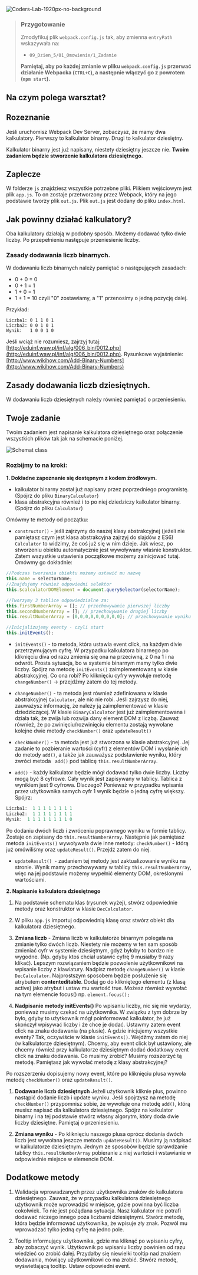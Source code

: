 ![Coders-Lab-1920px-no-background](https://user-images.githubusercontent.com/30623667/104709387-2b7ac180-571f-11eb-9b94-517aa6d501c9.png)



> ### Przygotowanie
> Zmodyfikuj plik `webpack.config.js` tak, aby zmienna `entryPath` wskazywała na:
> -  `09_Dzien_5/01_Omowienie/1_Zadanie`
>
> **Pamiętaj, aby po każdej zmianie w pliku `webpack.config.js` przerwać działanie Webpacka (`CTRL+C`), a następnie włączyć go z powrotem (`npm start`).**


## Na czym polega warsztat?

## Rozeznanie
Jeśli uruchomisz Webpack Dev Server, zobaczysz, że mamy dwa kalkulatory. Pierwszy to kalkulator binarny. Drugi to kalkulator dziesiętny.

Kalkulator binarny jest już napisany, niestety dziesiętny jeszcze nie. **Twoim zadaniem będzie stworzenie kalkulatora dziesiętnego**.

## Zaplecze

W folderze `js` znajdziesz wszystkie potrzebne pliki. Plikiem wejściowym jest plik ```app.js```. To on zostaje przetworzony przez Webpack, który na jego podstawie tworzy plik ```out.js```. Plik ```out.js``` jest dodany do pliku ```index.html```.


## Jak powinny działać kalkulatory?
Oba kalkulatory działają w podobny sposób. Możemy dodawać tylko dwie liczby. Po przepełnieniu następuje przeniesienie liczby.

### Zasady dodawania liczb binarnych.
W dodawaniu liczb binarnych należy pamiętać o następujących zasadach:
* 0 + 0 = 0
* 0 + 1 = 1
* 1 + 0 = 1
* 1 + 1 = 10 czyli "0" zostawiamy, a  "1" przenosimy o jedną pozycję dalej.

Przykład:

```plain
Liczba1: 0 1 1 0 1
Liczba2: 0 0 1 0 1
Wynik:   1 0 0 1 0    
```

Jeśli wciąż nie rozumiesz, zajrzyj tutaj: [http://eduinf.waw.pl/inf/alg/006_bin/0012.php](http://eduinf.waw.pl/inf/alg/006_bin/0012.php).
Rysunkowe wyjaśnienie: [http://www.wikihow.com/Add-Binary-Numbers](http://www.wikihow.com/Add-Binary-Numbers)


## Zasady dodawania liczb dziesiętnych.
W dodawaniu liczb dziesiętnych należy również pamiętać o przeniesieniu.

## Twoje zadanie

Twoim zadaniem jest napisanie kalkulatora dziesiętnego oraz połączenie wszystkich plików tak jak na schemacie poniżej.

![Schemat class](images/abstract_class.jpg)

### Rozbijmy to na kroki:

**1. Dokładne zapoznanie się dostępnym z kodem źródłowym.**

 * kalkulator binarny został już napisany przez poprzedniego programistę. (Spójrz do pliku `BinaryCalculator`)
 * klasa abstrakcyjna również i to po niej dziedziczy kalkulator binarny. (Spójrz do pliku `Calculator`)

Omówmy te metody od początku:
 * ```constructor()``` - jeśli zajrzymy do naszej klasy abstrakcyjnej (jeżeli nie pamiętasz czym jest klasa abstrakcyjna zajrzyj do slajdów z ES6) ```Calculator``` to widzimy, że coś już się w nim dzieje. Jak wiesz, po stworzeniu obiektu automatycznie jest wywoływany właśnie konstruktor. Zatem wszystkie ustawienia początkowe możemy zainicjować tutaj. Omówmy go dokładnie:     

```JavaScript
//Podczas tworzenia obiektu możemy ustawić mu nazwę
this.name = selectorName;
//Znajdujemy również odpowiedni selektor
this.$calculatorDOMElement = document.querySelector(selectorName);

//Tworzymy 3 tablice odpowiedzialne za:
this.firstNumberArray = []; // przechowywanie pierwszej liczby
this.secondNumberArray = []; // przechowywanie drugiej liczby
this.resultNumberArray = [0,0,0,0,0,0,0,0,0]; // przechowywanie wyniku

//Inicjalizujemy eventy - czyli start
this.initEvents();
```



 * ```initEvents()``` - to metoda, która ustawia event click, na każdym divie przetrzymującym cyfrę. W przypadku kalkulatora binarnego po kliknięciu diva od razu zmienia się ona na przeciwną, z 0 na 1 i na odwrót. Prosta sytuacja, bo w systemie binarnym mamy tylko dwie liczby.  Spójrz na metodę ```initEvents()``` zaimplementowaną w klasie abstrakcyjnej. Co ona robi? Po kliknięciu cyfry wywołuje metodę ```changeNumber()``` -> przejdźmy zatem do tej metody.

 * ```changeNumber()``` - ta metoda jest również zdefiniowana w klasie abstrakcyjnej ```Calculator```, ale nic nie robi. Jeśli zajrzysz do niej, zauważysz informację, że należy ją zaimplementować w klasie dziedziczącej. W klasie ```BinaryCalculator``` jest już zaimplementowana i działa tak, że zwija lub rozwija dany element DOM z liczbą. Zauważ również, że po zwinięciu/rozwinięciu elementu zostają wywołane kolejne dwie metody ```checkNumber()``` oraz ```updateResult()```

 * ```checkNumber()``` - ta metoda jest już stworzona w klasie abstrakcyjnej. Jej zadanie to pozbieranie wartości (cyfr) z elementów DOM i wysłanie ich do metody ```add()```, a także jak zauważysz podstawienie wyniku, który zwróci metoda ``` add()``` pod tablicę ```this.resultNumberArray```.

 * ```add()``` - każdy kalkulator będzie mógł dodawać tylko dwie liczby. Liczby mogą być 8 cyfrowe. Cały wynik jest zapisywany w tablicy. Tablica z wynikiem jest 9 cyfrowa. Dlaczego? Ponieważ w przypadku wpisania przez użytkownika samych cyfr 1 wynik będzie o jedną cyfrę większy. Spójrz:

```JavaScript
Liczba1:  1 1 1 1 1 1 1 1
Liczba2:  1 1 1 1 1 1 1 1
Wynik:  1 1 1 1 1 1 1 1 0
```
 Po dodaniu dwóch liczb i zwróceniu poprawnego wyniku w formie tablicy. Zostaje on zapisany do ```this.resultNumberArray```. Następnie jak pamiętasz metoda ```initEvents()``` wywoływała dwie inne metody: ```checkNumber()``` - którą już omówiliśmy oraz ```updateResult()```. Przejdź zatem do niej.

 * ```updateResult() ```- zadaniem tej metody jest zaktualizowanie wyniku na stronie. Wynik mamy przechowywany w tablicy ```this.resultNumberArray```, więc na jej podstawie możemy wypełnić elementy DOM, określonymi wartościami.

**2. Napisanie kalkulatora dziesiętnego**

1. Na podstawie schematu klas (rysunek wyżej), stwórz odpowiednie metody oraz konstruktor  w klasie `DecCalculator`.

1. W pliku `app.js` importuj odpowiednią klasę oraz stwórz obiekt dla kalkulatora dziesiętnego.

1. **Zmiana liczb** - Zmiana liczb w kalkulatorze binarnym polegała na zmianie tylko dwóch liczb. Niestety nie możemy w ten sam sposób zmieniać cyfr w systemie dziesiętnym, gdyż byłoby to bardzo nie wygodne. (Np. gdyby ktoś chciał ustawić cyfrę 9 musiałby 9 razy klikać).
Lepszym rozwiązaniem będzie pozwolenie użytkownikowi na wpisanie liczby z klawiatury.
Nadpisz metodę `changeNumber()` w klasie `DecCalculator`.
Najprostszym sposobem będzie posłużenie się  atrybutem **contenteditable**. Dodaj go do klikniętego elementu (z klasą active) jako atrybut i ustaw mu wartość true. Możesz również wywołać na tym elemencie focus() np. `element.focus();`

1. **Nadpisanie metody initEvents()** Po wpisaniu liczby, nic się nie wydarzy, ponieważ musimy czekać na użytkownika. W związku z tym dobrze by było, gdyby to użytkownik mógł poinformować kalkulator, że już skończył wpisywać liczby i że chce je dodać.
Ustawmy zatem event click na znaku dodawania (na plusie). A gdzie inicjujemy wszystkie eventy? Tak, oczywiście w klasie ```initEvents()```. Wejdźmy zatem do niej (w kalkulatorze dziesiętnym).
Chcemy, aby event click był ustawiony, ale chcemy również przy kalkulatorze dziesiętnym dodać dodatkowy event click na znaku dodawania. Co musimy zrobić? Musimy rozszerzyć tą metodę. Pamiętasz jak wywołać metodę z klasy abstrakcyjnej?

 Po rozszerzeniu dopisujemy nowy event, które po kliknięciu plusa wywoła metodę ```checkNumber()``` oraz ```updateResult()```.

1. **Dodawanie liczb dziesiętnych** Jeżeli użytkownik kliknie plus, powinno nastąpić dodanie liczb i update wyniku. Jeśli spojrzysz na metodę `checkNumber()` przypomnisz sobie, że wywołuje ona metodę `add()`, którą musisz napisać dla kalkulatora dziesiętnego. Spójrz na kalkulator binarny i na tej podstawie stwórz własny algorytm, który doda dwie liczby dziesiętne. Pamiętaj o przeniesieniu.


1. **Zmiana wyniku** - Po kliknięciu naszego plusa oprócz dodania dwóch liczb jest wywołana jeszcze metoda `updateResult()`. Musimy ją nadpisać w kalkulatorze dziesiętnym. Jednym ze sposobów będzie sprawdzanie tablicy `this.resultNumberArray` pobieranie z niej wartości i wstawianie w odpowiednie miejsce w elemencie DOM.


## Dodatkowe metody

1. Walidacja wprowadzanych przez użytkownika znaków do kalkulatora dziesiętnego. Zauważ, że w przypadku kalkulatora dziesiętnego użytkownik może wprowadzić w miejsce, gdzie powinna być liczba cokolwiek. To nie jest pożądana sytuacja. Nasz kalkulator nie potrafi dodawać niczego innego poza liczbami dziesiętnymi.
 Stwórz metodę, która będzie informować użytkownika, że wpisuje zły znak. Pozwól mu wprowadzać tylko jedną cyfrę na jedno pole.

1. Tooltip informujący użytkownika, gdzie ma kliknąć po wpisaniu cyfry, aby zobaczyć wynik. Użytkownik po wpisaniu liczby powinien od razu wiedzieć co zrobić dalej. Przydałby się niewielki tooltip nad znakiem dodawania, mówiący użytkownikowi co ma zrobić. Stwórz metodę, wyświetlającą tooltip. Ustaw odpowiedni event. 